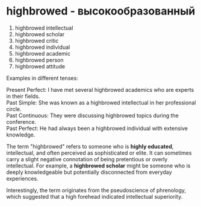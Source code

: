 # highbrowed - высокообразованный

1. highbrowed intellectual  
2. highbrowed scholar  
3. highbrowed critic  
4. highbrowed individual  
5. highbrowed academic  
6. highbrowed person  
7. highbrowed attitude  

Examples in different tenses:

Present Perfect: I have met several highbrowed academics who are experts in their fields.  
Past Simple: She was known as a highbrowed intellectual in her professional circle.  
Past Continuous: They were discussing highbrowed topics during the conference.  
Past Perfect: He had always been a highbrowed individual with extensive knowledge.  

The term "highbrowed" refers to someone who is **highly educated**, intellectual, and often perceived as sophisticated or elite. It can sometimes carry a slight negative connotation of being pretentious or overly intellectual. For example, a **highbrowed scholar** might be someone who is deeply knowledgeable but potentially disconnected from everyday experiences.

Interestingly, the term originates from the pseudoscience of phrenology, which suggested that a high forehead indicated intellectual superiority.
